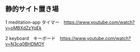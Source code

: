 ## 静的サイト置き場
1 meditation-app タイマー　https://www.youtube.com/watch?v=oMBXdZzYqEk

2 keyboard　キーボード　https://www.youtube.com/watch?v=N3cq0BHDMOY
